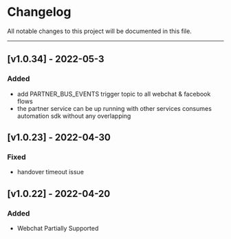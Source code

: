 # Changelog

All notable changes to this project will be documented in this file.

---

## [v1.0.34] - 2022-05-3

### Added

- add PARTNER_BUS_EVENTS trigger topic to all webchat & facebook flows
- the partner service can be up running with other services consumes automation sdk without any overlapping

## [v1.0.23] - 2022-04-30

### Fixed

- handover timeout issue


## [v1.0.22] - 2022-04-20

### Added

- Webchat Partially Supported 


